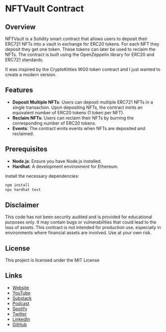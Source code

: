 # NFTVault Contract

## Overview

NFTVault is a Solidity smart contract that allows users to deposit their ERC721 NFTs into a vault in exchange for ERC20 tokens. For each NFT they deposit they get one token. These tokens can later be used to reclaim the NFTs. The contract is built using the OpenZeppelin library for ERC20 and ERC721 standards.

It was inspired by the CryptoKitties WG0 token contract and I just wanted to create a modern version.

## Features

- **Deposit Multiple NFTs**: Users can deposit multiple ERC721 NFTs in a single transaction. Upon depositing NFTs, the contract mints an equivalent number of ERC20 tokens (1 token per NFT).
- **Reclaim NFTs**: Users can reclaim their NFTs by burning the corresponding number of ERC20 tokens.
- **Events**: The contract emits events when NFTs are deposited and reclaimed.

## Prerequisites

- **Node.js**: Ensure you have Node.js installed.
- **Hardhat**: A development environment for Ethereum.

Install the necessary dependencies:

```bash
npm install
npx hardhat test
```

## Disclaimer

This code has not been security audited and is provided for educational purposes only. It may contain bugs or vulnerabilities that could lead to the loss of assets. This contract is not intended for production use, especially in environments where financial assets are involved. Use at your own risk.

## License

This project is licensed under the MIT License 

## Links

- [Website](https://jamesbachini.com)
- [YouTube](https://www.youtube.com/c/JamesBachini?sub_confirmation=1)
- [Substack](https://bachini.substack.com)
- [Podcast](https://podcasters.spotify.com/pod/show/jamesbachini)
- [Spotify](https://open.spotify.com/show/2N0D9nvdxoe9rY3jxE4nOZ)
- [Twitter](https://twitter.com/james_bachini)
- [LinkedIn](https://www.linkedin.com/in/james-bachini/)
- [GitHub](https://github.com/jamesbachini)
